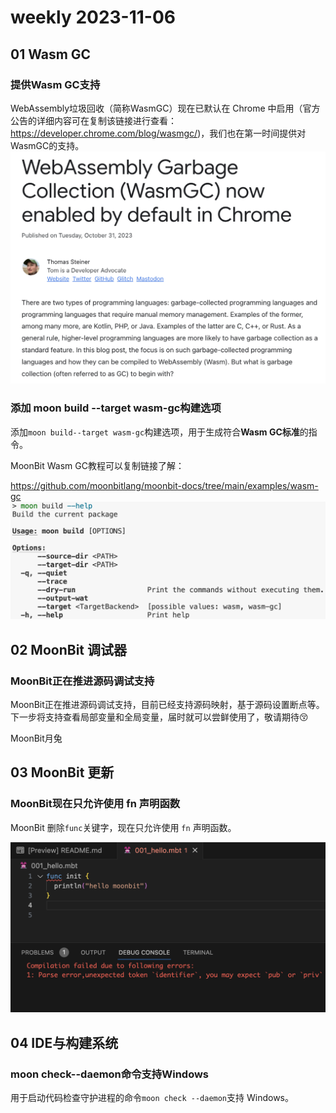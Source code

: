 # weekly 2023-11-06

<!--truncate-->

## 01 Wasm GC

### 提供Wasm GC支持

WebAssembly垃圾回收（简称WasmGC）现在已默认在 Chrome 中启用（官方公告的详细内容可在复制该链接进行查看：https://developer.chrome.com/blog/wasmgc/)，我们也在第一时间提供对WasmGC的支持。
![截屏2023-11-06 14.42.31|678x500](./wasm-gc.png)

### 添加 moon build --target wasm-gc构建选项

添加`moon build--target wasm-gc`构建选项，用于生成符合**Wasm GC标准**的指令。

MoonBit Wasm GC教程可以复制链接了解：

https://github.com/moonbitlang/moonbit-docs/tree/main/examples/wasm-gc
![Windows|690x258](./moon-build.png)

## 02 MoonBit 调试器

### MoonBit正在推进源码调试支持

MoonBit正在推进源码调试支持，目前已经支持源码映射，基于源码设置断点等。下一步将支持查看局部变量和全局变量，届时就可以尝鲜使用了，敬请期待😚

MoonBit月兔

## 03 MoonBit 更新

### MoonBit现在只允许使用 fn 声明函数

MoonBit 删除`func`关键字，现在只允许使用 `fn` 声明函数。

![截屏2023-11-06 14.27.43|690x373](./func-fn.png)

## 04 IDE与构建系统

### moon check--daemon命令支持Windows

用于启动代码检查守护进程的命令`moon check --daemon`支持 Windows。
